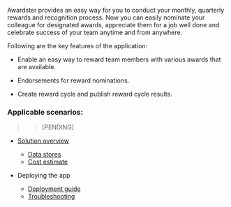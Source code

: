 Awardster provides an easy way for you to conduct your monthly, quarterly rewards and recognition process. Now you can easily nominate your colleague for designated awards, appreciate them for a job well done and celebrate success of your team anytime and from anywhere. 

Following are the key features of the application:
- Enable an easy way to reward team members with various awards that are available. 

- Endorsements for reward nominations. 

- Create reward cycle and publish reward cycle results. 

### Applicable scenarios: 

>>[PENDING]


- [Solution overview](Solution-Overview)
	- [Data stores](Data-Stores)
	- [Cost estimate](Cost-Estimates)

- Deploying the app
	- [Deployment guide](Deployment-Guide)
	- [Troubleshooting](Troubleshooting)
